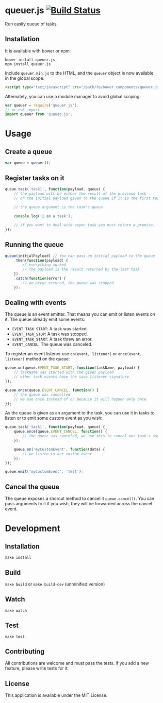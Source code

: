 # queuer.js [![Build Status](https://travis-ci.org/RobinBressan/queuer.js.svg?branch=master)](https://travis-ci.org/RobinBressan/queuer.js)

Run easily queue of tasks.

## Installation

It is available with bower or npm:

```
bower install queuer.js
npm install queuer.js
```

Include `queuer.min.js` to the HTML, and the `queuer` object is now available in the global scope:

```html
<script type="text/javascript" src="/path/to/bower_components/queuer.js/dist/queuer.min.js"></script>
```

Alternately, you can use a module manager to avoid global scoping:

```js
var queuer = require('queuer.js');
// or es6 import
import queuer from 'queuer.js';
```

# Usage

## Create a queue

```js
var queue = queuer();
```

## Register tasks on it

```js
queue.task('task1', function(payload, queue) {
    // the payload will be either the result of the previous task
    // or the initial payload given to the queue if it is the first task
     
    // the queue argument is the task's queue
    
    console.log('I am a task');

    // if you want to deal with async task you must return a promise.
});

```

## Running the queue

```js
queue(initialPayload) // You can pass an initial payload to the queue
    .then(function(payload) {
        // everything worked
        // the payload is the result returned by the last task
    })
    .catch(function(error) {
        // an error occured, the queue was stopped
    });
```

## Dealing with events

The queue is an event emitter. That means you can emit or listen events on it. The queue already emit some events:

* `EVENT_TASK_START`: A task was started.
* `EVENT_TASK_STOP`: A task was stopped.
* `EVENT_TASK_START`: A task threw an error. 
* `EVENT_CANCEL`: The queue was canceled.

To register an event listener use `on(event, listener)` or `once(event, listener)` method on the queue:

```js
queue.on(queue.EVENT_TASK_START, function(taskName, payload) {
    // taskName was started with the given payload
    // other task events have the save listener signature
});

queue.once(queue.EVENT_CANCEL, function() {
    // the queue was cancelled
    // we use once instead of on because it will happen only once
});
```

As the queue is given as an argument to the task, you can use it in tasks to listen or to emit some custom event as you wish:

```js
queue.task('task1', function(payload, queue) {
    queue.once(queue.EVENT_CANCEL, function() {
        // the queue was canceled, we use this to cancel our task's asynchronous operations
    });

    queue.on('myCustomEvent', function(data) {
        // we listen to our custom event
    });
});

queue.emit('myCustomEvent', 'test');
```

## Cancel the queue

The queue exposes a shorcut method to cancel it `queue.cancel()`. You can pass arguments to it if you wish, they will be forwarded across the cancel event.

# Development

## Installation

`make install`

## Build

`make build` or `make build-dev` (unminified version)

## Watch

`make watch`

## Test

`make test`

## Contributing

All contributions are welcome and must pass the tests. If you add a new feature, please write tests for it.

## License

This application is available under the MIT License.

